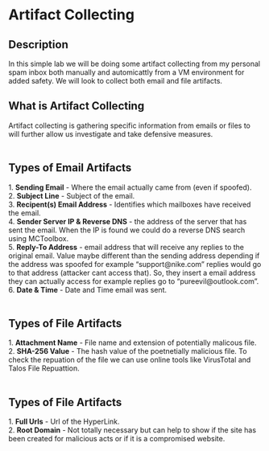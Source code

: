 <h1>Artifact Collecting</h1>


<h2>Description</h2> In this simple lab we will be doing some artifact collecting from my personal spam inbox both manually and automicattly from a VM environment for added safety. We will look to collect both email and file artifacts.
<br> 



<h2>What is Artifact Collecting </h2>
Artifact collecting is gathering specific information from emails or files to will further allow us investigate and take defensive measures.
 <br>

<br />

<h2>Types of Email Artifacts</h2>
1. <strong>Sending Email</strong> - Where the email actually came from (even if spoofed).<br />
2.  <strong>Subject Line</strong> - Subject of the email.<br />
3.  <strong>Recipent(s) Email Address</strong> - Identifies which mailboxes have received the email.<br />
4.  <strong>Sender Server IP & Reverse DNS</strong> - the address of the server that has sent the email. When the IP is found we could do a reverse DNS search using MCToolbox.<br />
5.  <strong>Reply-To Address</strong> -  email address that will receive any replies to the original email. Value maybe different than the sending address depending if the address was spoofed for example “support@nike.com” replies would go to that address (attacker cant access that). So, they insert a email address they can actually access for example replies go to “pureevil@outlook.com”.<br />
6.  <strong>Date & Time</strong> - Date and Time email was sent.<br />
<br />
<h2>Types of File Artifacts</h2>
1.  <strong>Attachment Name</strong> - File name and extension of potentially malicous file.<br />
2.  <strong>SHA-256 Value</strong> - The hash value of the poetnetially malicious file. To check the repuation of the file we can use online tools like VirusTotal and Talos File Repuattion.<br />
<br />
<h2>Types of File Artifacts</h2>
1.  <strong>Full Urls</strong> - Url of the HyperLink.<br />
2.  <strong>Root Domain</strong> - Not totally necessary but can help to show if the site has been created for malicious acts or if it is a compromised website.<br />

<br />
